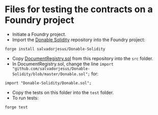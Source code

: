 # Files for testing the contracts on a Foundry project
* Initiate a Foundry project.
* Import the [Donable Solidity](https://github.com/salvadorjesus/Donable-Solidity) repository into the Foundry project:
```
forge install salvadorjesus/Donable-Solidity
```
* Copy [DocumentRegistry.sol](https://github.com/salvadorjesus/DocumentRegistryAndTimestamp-Dapp/blob/dev/DocumentRegistry.sol) from this repository into the `src` folder.
* In DocumentRegistry.sol, change the line `import "github.com/salvadorjesus/Donable-Solidity/blob/master/Donable.sol";`
for:
```
import "Donable-Solidity/Donable.sol";
```
* Copy the tests on this folder into the `test` folder.
* To run tests:
```
forge test
```
